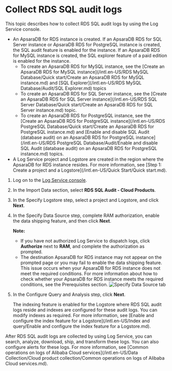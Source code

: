 # Collect RDS SQL audit logs

This topic describes how to collect RDS SQL audit logs by using the Log Service console.

-   An ApsaraDB for RDS instance is created. If an ApsaraDB RDS for SQL Server instance or ApsaraDB RDS for PostgreSQL instance is created, the SQL audit feature is enabled for the instance. If an ApsaraDB RDS for MySQL instance is created, the SQL explorer feature of a paid edition is enabled for the instance.
    -   To create an ApsaraDB RDS for MySQL instance, see the [Create an ApsaraDB RDS for MySQL instance](/intl.en-US/RDS MySQL Database/Quick start/Create an ApsaraDB RDS for MySQL instance.md) and [SQL Explorer](/intl.en-US/RDS MySQL Database/Audit/SQL Explorer.md) topics
    -   To create an ApsaraDB RDS for SQL Server instance, see the [Create an ApsaraDB RDS for SQL Server instance](/intl.en-US/RDS SQL Server Database/Quick start/Create an ApsaraDB RDS for SQL Server instance.md) topic.
    -   To create an ApsaraDB RDS for PostgreSQL instance, see the [Create an ApsaraDB RDS for PostgreSQL instance](/intl.en-US/RDS PostgreSQL Database/Quick start/Create an ApsaraDB RDS for PostgreSQL instance.md) and [Enable and disable SQL Audit \(database audit\) on an ApsaraDB RDS for PostgreSQL instance](/intl.en-US/RDS PostgreSQL Database/Audit/Enable and disable SQL Audit (database audit) on an ApsaraDB RDS for PostgreSQL instance.md) topics.
-   A Log Service project and Logstore are created in the region where the ApsaraDB for RDS instance resides. For more information, see [Step 1: Create a project and a Logstore](/intl.en-US/Quick Start/Quick start.md).

1.  Log on to the [Log Service console](https://sls.console.aliyun.com).

2.  In the Import Data section, select **RDS SQL Audit - Cloud Products**.

3.  In the Specify Logstore step, select a project and Logstore, and click **Next**.

4.  In the Specify Data Source step, complete RAM authorization, enable the data shipping feature, and then click **Next**.

    **Note:**

    -   If you have not authorized Log Service to dispatch logs, click **Authorize** next to **RAM**, and complete the authorization as prompted.
    -   The destination ApsaraDB for RDS instance may not appear on the prompted page or you may fail to enable the data shipping feature. This issue occurs when your ApsaraDB for RDS instance does not meet the required conditions. For more information about how to check whether your ApsaraDB for RDS instance meets the required conditions, see the Prerequisites section.
    ![Specify Data Source tab](https://static-aliyun-doc.oss-cn-hangzhou.aliyuncs.com/assets/img/en-US/7505723061/p47510.png)

5.  In the Configure Query and Analysis step, click **Next**.

    The indexing feature is enabled for the Logstore where RDS SQL audit logs reside and indexes are configured for these audit logs. You can modify indexes as required. For more information, see [Enable and configure the index feature for a Logstore](/intl.en-US/Index and query/Enable and configure the index feature for a Logstore.md).


After RDS SQL audit logs are collected by using Log Service, you can search, analyze, download, ship, and transform these logs. You can also configure alerts for these logs. For more information, see [Common operations on logs of Alibaba Cloud services](/intl.en-US/Data Collection/Cloud product collection/Common operations on logs of Alibaba Cloud services.md).

